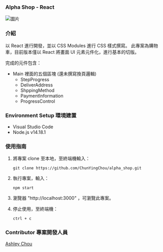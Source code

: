 ### Alpha Shop - React

![圖片](https://user-images.githubusercontent.com/93201810/199679468-b8bfe642-00d6-47ea-88da-859935b2260f.png)

### 介紹

以 React 進行開發，並以 CSS Modules 進行 CSS 樣式撰寫。
此專案為購物車，目前版本僅以 React 將畫面 UI 元素元件化，進行基本的切版。

完成的元件包含：

- Main 裡面的五個區塊 (還未撰寫換頁邏輯)
  - StepProgress
  - DeliverAddress
  - ShppingMethod
  - PaymentInformation
  - ProgressControl

### Environment Setup 環境建置

- Visual Studio Code
- Node.js v14.18.1

### 使用指南

1. 將專案 clone 至本地，至終端機輸入：

   ```
   git clone https://github.com/ChunYingChou/alpha_shop.git
   ```

2. 執行專案，輸入：
   ```
   npm start
   ```
3. 瀏覽器 "http://localhost:3000" ，可瀏覽此專案。

4. 停止使用，至終端機：
   ```
   ctrl + c
   ```

### Contributor 專案開發人員

[Ashley Chou](https://github.com/ChunYingChou)
